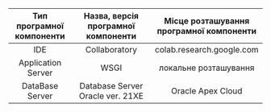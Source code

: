 |Тип програмної <br> компоненти|Назва, версія програмної <br> компоненти|Місце розташування <br> програмної компоненти|
|:-:|:-:|:-:|
IDE|Collaboratory|colab.research.google.com|
Application Server|WSGI|локальне розташування|
DataBase Server|Database Server Oracle ver. 21XE|Oracle Apex Cloud|
